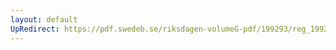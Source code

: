 ```yaml
---
layout: default
UpRedirect: https://pdf.swedeb.se/riksdagen-volumeG-pdf/199293/reg_199293/reg_199293_0585.pdf
---
```

